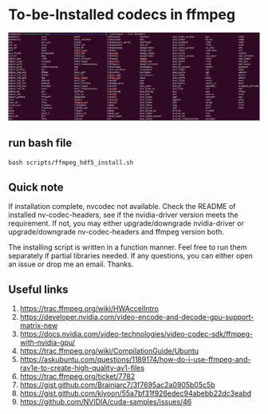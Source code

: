  # To-be-Installed codecs in ffmpeg
 ![Codecs installing](../misc/codecs.png)
 
 ## run bash file
 `bash scripts/ffmpeg_hdf5_install.sh`

 ## Quick note
 If installation complete, nvcodec not available. Check the README of installed nv-codec-headers, see if the nvidia-driver version meets the requirement. If not, you may either upgrade/downgrade nvidia-driver or upgrade/downgrade nv-codec-headers and ffmpeg version both.

 The installing script is written in a function manner. Feel free to run them separately if partial libraries needed. If any questions, you can either open an issue or drop me an email. Thanks.

 
 ## Useful links
 1. https://trac.ffmpeg.org/wiki/HWAccelIntro
 2. https://developer.nvidia.com/video-encode-and-decode-gpu-support-matrix-new
 3. https://docs.nvidia.com/video-technologies/video-codec-sdk/ffmpeg-with-nvidia-gpu/
 4. https://trac.ffmpeg.org/wiki/CompilationGuide/Ubuntu
 5. https://askubuntu.com/questions/1189174/how-do-i-use-ffmpeg-and-rav1e-to-create-high-quality-av1-files
 6. https://trac.ffmpeg.org/ticket/7782
 7. https://gist.github.com/Brainiarc7/3f7695ac2a0905b05c5b
 8. https://gist.github.com/kiyoon/55a7bf31f926edec94abebb22dc3eabd
 9. https://github.com/NVIDIA/cuda-samples/issues/46